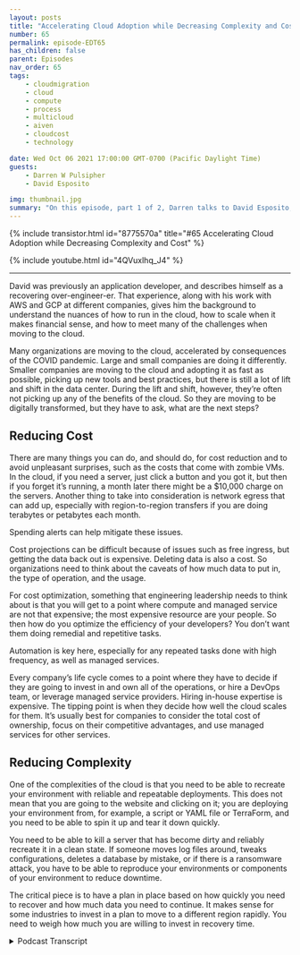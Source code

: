 ```yaml
---
layout: posts
title: "Accelerating Cloud Adoption while Decreasing Complexity and Cost"
number: 65
permalink: episode-EDT65
has_children: false
parent: Episodes
nav_order: 65
tags:
    - cloudmigration
    - cloud
    - compute
    - process
    - multicloud
    - aiven
    - cloudcost
    - technology

date: Wed Oct 06 2021 17:00:00 GMT-0700 (Pacific Daylight Time)
guests:
    - Darren W Pulsipher
    - David Esposito

img: thumbnail.jpg
summary: "On this episode, part 1 of 2, Darren talks to David Esposito, Global Solution Architect, from Aiven about accelerating cloud adoption while reducing complexity and cost."
---
```


{% include transistor.html id="8775570a" title="#65 Accelerating Cloud Adoption while Decreasing Complexity and Cost" %}

{% include youtube.html id="4QVuxlhq_J4" %}

---


David was previously an application developer, and describes himself as a recovering over-engineer-er. That experience, along with his work with AWS and GCP at different companies, gives him the background to understand the nuances of how to run in the cloud, how to scale when it makes financial sense, and how to meet many of the challenges when moving to the cloud.

Many organizations are moving to the cloud, accelerated by consequences of the COVID pandemic. Large and small companies are doing it differently. Smaller companies are moving to the cloud and adopting it as fast as possible, picking up new tools and best practices, but there is still a lot of lift and shift in the data center. During the lift and shift, however, they’re often not picking up any of the benefits of the cloud. So they are moving to be digitally transformed, but they have to ask, what are the next steps?

## Reducing Cost

There are many things you can do, and should do, for cost reduction and to avoid unpleasant surprises, such as the costs that come with zombie VMs. In the cloud, if you need a server, just click a button and you got it, but then if you forget it’s running, a month later there might be a $10,000 charge on the servers. Another thing to take into consideration is network egress that can add up, especially with region-to-region transfers if you are doing terabytes or petabytes each month.

Spending alerts can help mitigate these issues.

Cost projections can be difficult because of issues such as free ingress, but getting the data back out is expensive. Deleting data is also a cost. So organizations need to think about the caveats of how much data to put in, the type of operation, and the usage.

For cost optimization, something that engineering leadership needs to think about is that you will get to a point where compute and managed service are not that expensive; the most expensive resource are your people. So then how do you optimize the efficiency of your developers? You don’t want them doing remedial and repetitive tasks.

Automation is key here, especially for any repeated tasks done with high frequency, as well as managed services.

Every company’s life cycle comes to a point where they have to decide if they are going to invest in and own all of the operations, or hire a DevOps team, or leverage managed service providers. Hiring in-house expertise is expensive. The tipping point is when they decide how well the cloud scales for them.  It’s usually best for companies to consider the total cost of ownership, focus on their competitive advantages, and use managed services for other services.

## Reducing Complexity

One of the complexities of the cloud is that you need to be able to recreate your environment with reliable and repeatable deployments.  This does not mean that you are going to the website and clicking on it; you are deploying your environment from, for example, a script or YAML file or TerraForm, and you need to be able to spin it up and tear it down quickly.

You need to be able to kill a server that has become dirty and reliably recreate it in a clean state. If someone moves log files around, tweaks configurations, deletes a database by mistake, or if there is a ransomware attack, you have to be able to reproduce your environments or components of your environment to reduce downtime.

The critical piece is to have a plan in place based on how quickly you need to recover and how much data you need to continue. It makes sense for some industries to invest in a plan to move to a different region rapidly. You need to weigh how much you are willing to invest in recovery time.


<details>
<summary> Podcast Transcript </summary>

<p></p>

</details>
